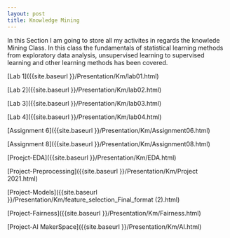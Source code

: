 ```yaml
---
layout: post
title: Knowledge Mining
---
```

In this Section I am going to store all my activites in regards the knowlede Mining Class. In this class the fundamentals of statistical learning methods from exploratory data analysis, unsupervised learning to supervised learning and other learning methods has been covered.


[Lab 1]({{site.baseurl }}/Presentation/Km/lab01.html)


[Lab 2]({{site.baseurl }}/Presentation/Km/lab02.html)


[Lab 3]({{site.baseurl }}/Presentation/Km/lab03.html)


[Lab 4]({{site.baseurl }}/Presentation/Km/lab04.html)


[Assignment 6]({{site.baseurl }}/Presentation/Km/Assignment06.html)


[Assignment 8]({{site.baseurl }}/Presentation/Km/Assignment08.html)


[Proejct-EDA]({{site.baseurl }}/Presentation/Km/EDA.html)


[Project-Preprocessing]({{site.baseurl }}/Presentation/Km/Project 2021.html)


[Project-Models]({{site.baseurl }}/Presentation/Km/feature_selection_Final_format (2).html)


[Project-Fairness]({{site.baseurl }}/Presentation/Km/Fairness.html)


[Project-AI MakerSpace]({{site.baseurl }}/Presentation/Km/AI.html)







